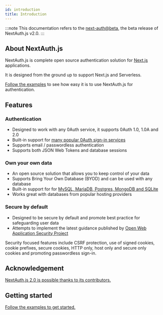 ```yaml
---
id: introduction
title: Introduction
---
```


:::note
This documentation refers to the [next-auth@beta](https://www.npmjs.com/package/next-auth/v/beta), the beta release of NextAuth.js v2.0.
:::

## About NextAuth.js

NextAuth.js is complete open source authentication solution for [Next.js](http://nextjs.org/) applications.

It is designed from the ground up to support Next.js and Serverless.

[Follow the examples](/getting-started/example) to see how easy it is to use NextAuth.js for authentication.

## Features

### Authentication

* Designed to work with any 0Auth service, it supports 0Auth 1.0, 1.0A and 2.0
* Built-in support for [many popular 0Auth sign-in services](/configuration/providers)
* Supports email / passwordless authentication
* Supports both JSON Web Tokens and database sessions

### Own your own data

* An open source solution that allows you to keep control of your data
* Supports Bring Your Own Database (BYOD) and can be used with any database
* Built-in support for for [MySQL, MariaDB, Postgres, MongoDB and SQLite](/configuration/database)
* Works great with databases from popular hosting providers

### Secure by default

* Designed to be secure by default and promote best practice for safeguarding user data
* Attempts to implement the latest guidance published by [Open Web Application Security Project](https://owasp.org/)

Security focused features include CSRF protection, use of signed cookies, cookie prefixes, secure cookies, HTTP only, host only and secure only cookies and promoting passwordless sign-in.

## Acknowledgement

[NextAuth.js 2.0 is possible thanks to its contributors.](/contributors)

## Getting started

[Follow the examples to get started.](/getting-started/example)
